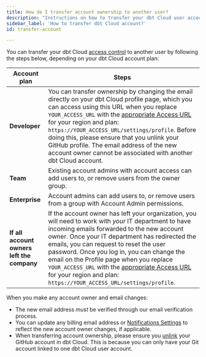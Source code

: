 ```yaml
---
title: How do I transfer account ownership to another user? 
description: "Instructions on how to transfer your dbt Cloud user account to another user"
sidebar_label: 'How to transfer dbt Cloud account?'
id: transfer-account

---
```


You can transfer your dbt Cloud [access control](/docs/cloud/manage-access/about-user-access) to another user by following the steps below, depending on your dbt Cloud account plan:

| Account plan| Steps | 
| ------ | ---------- | 
| **Developer** |  You can transfer ownership by changing the email directly on your dbt Cloud profile page, which you can access using this URL when you replace `YOUR_ACCESS_URL` with the [appropriate Access URL](/docs/cloud/about-cloud/access-regions-ip-addresses) for your region and plan: `https://YOUR_ACCESS_URL/settings/profile`. Before doing this, please ensure that you unlink your GitHub profile. The email address of the new account owner cannot be associated with another dbt Cloud account.|
| **Team** | Existing account admins with account access can add users to, or remove users from the owner group. | 
| **Enterprise** | Account admins can add users to, or remove users from a group with Account Admin permissions. | 
| **If all account owners left the company** | If the account owner has left your organization, you will need to work with _your_ IT department to have incoming emails forwarded to the new account owner. Once your IT department has redirected the emails, you can request to reset the user password. Once you log in, you can change the email on the Profile page when you replace `YOUR_ACCESS_URL` with the [appropriate Access URL](/docs/cloud/about-cloud/access-regions-ip-addresses) for your region and plan:  `https://YOUR_ACCESS_URL/settings/profile`. |

When you make any account owner and email changes:

- The new email address _must_ be verified through our email verification process. 
- You can update any billing email address or [Notifications Settings](/docs/deploy/job-notifications) to reflect the new account owner changes, if applicable.
- When transferring account ownership, please ensure you [unlink](/faqs/Accounts/git-account-in-use) your GitHub account in dbt Cloud. This is because you can only have your Git account linked to one dbt Cloud user account. 
 
